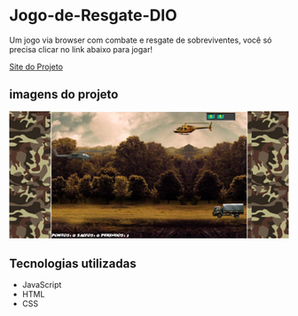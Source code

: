 # Jogo-de-Resgate-DIO
Um jogo via browser com combate e resgate de sobreviventes, você só precisa clicar no link abaixo para jogar!

[Site do Projeto](https://martvie.github.io/Jogo-de-naves-DIO/)

## imagens do projeto
<p align="center">
<img src="./src/imgs/game.png">
</p>


## Tecnologias utilizadas

* JavaScript
* HTML
* CSS
